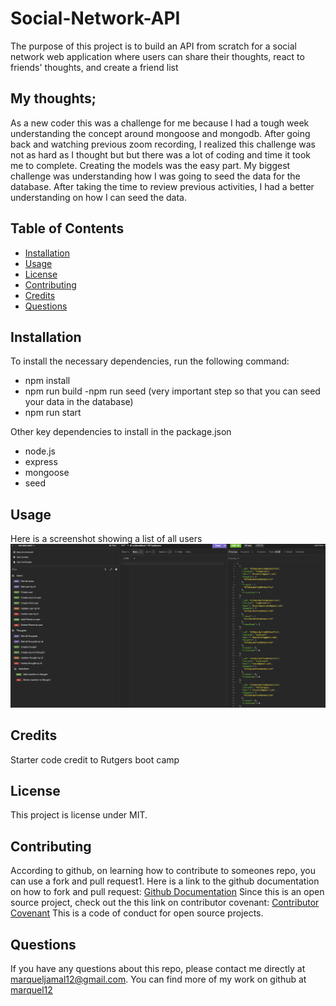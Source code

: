 # Social-Network-API
The purpose of this project is to build an API from scratch for a social network web application where users can share their thoughts, react to friends' thoughts, and create a friend list

## My thoughts;
As a new coder this was a challenge for me because I had a tough week understanding the concept around mongoose and mongodb. After going back and watching previous zoom recording, I realized this challenge was not as hard as I thought but but there was a lot of coding and time it took me to complete. Creating the models was the easy part. My biggest challenge was understanding how I was going to seed the data for the database. After taking the time to review previous activities, I had a better understanding on how I can seed the data. 


 ## Table of Contents
  * [Installation](#installation)
  * [Usage](#usage)
  * [License](#license)
  * [Contributing](#contributing)
  * [Credits](#credits)
  * [Questions](#questions)
  


  ## Installation
  To install the necessary dependencies, run the following command:
  - npm install
  - npm run build 
  -npm run seed (very important step so that you can seed your data in the database)
  - npm run start

  Other key dependencies to install in the package.json
  - node.js
  - express
  - mongoose
  - seed


## Usage
Here is a screenshot showing a list of all users
![Insomia screenshot](image.png)


  ## Credits 
  Starter code credit to Rutgers boot camp 


  ## License
  This project is license under MIT. 
    
    
    
    
  
  
  ## Contributing
  According to github, on learning how to contribute to someones repo, you can use a fork and pull request1. 
  Here is a link to the github documentation on how to fork and pull request: [Github Documentation](https://docs.github.com/en/get-started/exploring-projects-on-github/contributing-to-a-project)
  Since this is an open source project, check out the this link on contributor covenant: [Contributor Covenant](https://www.contributor-covenant.org/) This is a code of conduct for open source projects.
  

  
  ## Questions
  If you have any questions about this repo, please contact me directly at marqueljamal12@gmail.com. You can find more of my work on github at [marquel12](https://github.com/marquel12/social-network-api) 
